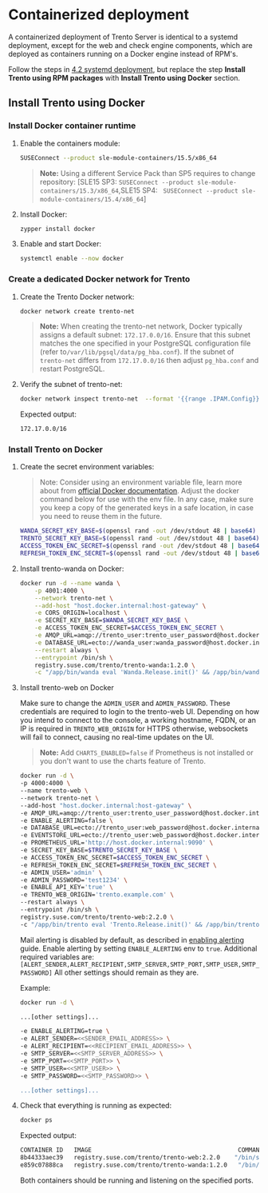 # Containerized deployment

A containerized deployment of Trento Server is identical to a systemd deployment, except for the web and check engine components, which are deployed as containers running on a Docker engine instead of RPM's.

Follow the steps in [4.2 systemd deployment](https://documentation.suse.com/sles-sap/trento/html/SLES-SAP-trento/index.html#sec-systemd-deployment), but replace the step **Install Trento using RPM packages** with **Install Trento using Docker** section.

## Install Trento using Docker

### Install Docker container runtime

1. Enable the containers module:

   ```bash
   SUSEConnect --product sle-module-containers/15.5/x86_64
   ```

   > **Note:** Using a different Service Pack than SP5 requires to change repository: [SLE15 SP3: `SUSEConnect --product sle-module-containers/15.3/x86_64`,SLE15 SP4: ` SUSEConnect --product sle-module-containers/15.4/x86_64`]

1. Install Docker:

   ```bash
   zypper install docker
   ```

1. Enable and start Docker:

   ```bash
   systemctl enable --now docker
   ```

### Create a dedicated Docker network for Trento

1. Create the Trento Docker network:

   ```bash
   docker network create trento-net
   ```

   > **Note:** When creating the trento-net network, Docker typically assigns a default subnet: `172.17.0.0/16`. Ensure that this subnet matches the one specified in your PostgreSQL configuration file (refer to`/var/lib/pgsql/data/pg_hba.conf`). If the subnet of `trento-net` differs from `172.17.0.0/16` then adjust `pg_hba.conf` and restart PostgreSQL.

1. Verify the subnet of trento-net:

   ```bash
   docker network inspect trento-net  --format '{{range .IPAM.Config}}{{.Subnet}}{{end}}'
   ```

   Expected output:

   ```bash
   172.17.0.0/16
   ```

### Install Trento on Docker

1. Create the secret environment variables:

   > Note: Consider using an environment variable file, learn more about from [official Docker documentation](https://docs.docker.com/engine/reference/commandline/run/#env). Adjust the docker command below for use with the env file. In any case, make sure you keep a copy of the generated keys in a safe location, in case you need to reuse them in the future. 

   ```bash
   WANDA_SECRET_KEY_BASE=$(openssl rand -out /dev/stdout 48 | base64)
   TRENTO_SECRET_KEY_BASE=$(openssl rand -out /dev/stdout 48 | base64)
   ACCESS_TOKEN_ENC_SECRET=$(openssl rand -out /dev/stdout 48 | base64)
   REFRESH_TOKEN_ENC_SECRET=$(openssl rand -out /dev/stdout 48 | base64)
   ```

1. Install trento-wanda on Docker:

   ```bash
   docker run -d --name wanda \
       -p 4001:4000 \
       --network trento-net \
       --add-host "host.docker.internal:host-gateway" \
       -e CORS_ORIGIN=localhost \
       -e SECRET_KEY_BASE=$WANDA_SECRET_KEY_BASE \
       -e ACCESS_TOKEN_ENC_SECRET=$ACCESS_TOKEN_ENC_SECRET \
       -e AMQP_URL=amqp://trento_user:trento_user_password@host.docker.internal/vhost \
       -e DATABASE_URL=ecto://wanda_user:wanda_password@host.docker.internal/wanda \
       --restart always \
       --entrypoint /bin/sh \
       registry.suse.com/trento/trento-wanda:1.2.0 \
       -c "/app/bin/wanda eval 'Wanda.Release.init()' && /app/bin/wanda start"
   ```

1. Install trento-web on Docker

   Make sure to change the `ADMIN_USER` and `ADMIN_PASSWORD`. These credentials are required to login to the trento-web UI.
   Depending on how you intend to connect to the console, a working hostname, FQDN, or an IP is required in `TRENTO_WEB_ORIGIN` for HTTPS otherwise, websockets will fail to connect, causing no real-time updates on the UI.

   > **Note:** Add `CHARTS_ENABLED=false` if Prometheus is not installed or you don't want to use the charts feature of Trento.

   ```bash
   docker run -d \
   -p 4000:4000 \
   --name trento-web \
   --network trento-net \
   --add-host "host.docker.internal:host-gateway" \
   -e AMQP_URL=amqp://trento_user:trento_user_password@host.docker.internal/vhost \
   -e ENABLE_ALERTING=false \
   -e DATABASE_URL=ecto://trento_user:web_password@host.docker.internal/trento \
   -e EVENTSTORE_URL=ecto://trento_user:web_password@host.docker.internal/trento_event_store \
   -e PROMETHEUS_URL='http://host.docker.internal:9090' \
   -e SECRET_KEY_BASE=$TRENTO_SECRET_KEY_BASE \
   -e ACCESS_TOKEN_ENC_SECRET=$ACCESS_TOKEN_ENC_SECRET \
   -e REFRESH_TOKEN_ENC_SECRET=$REFRESH_TOKEN_ENC_SECRET \
   -e ADMIN_USER='admin' \
   -e ADMIN_PASSWORD='test1234' \
   -e ENABLE_API_KEY='true' \
   -e TRENTO_WEB_ORIGIN='trento.example.com' \
   --restart always \
   --entrypoint /bin/sh \
   registry.suse.com/trento/trento-web:2.2.0 \
   -c "/app/bin/trento eval 'Trento.Release.init()' && /app/bin/trento start"
   ```

   Mail alerting is disabled by default, as described in [enabling alerting](https://github.com/trento-project/web/blob/main/guides/alerting/alerting.md#enabling-alerting) guide. Enable alerting by setting `ENABLE_ALERTING` env to `true`. Additional required variables are: `[ALERT_SENDER,ALERT_RECIPIENT,SMTP_SERVER,SMTP_PORT,SMTP_USER,SMTP_PASSWORD]`
   All other settings should remain as they are.

   Example:

   ```bash
   docker run -d \

   ...[other settings]...

   -e ENABLE_ALERTING=true \
   -e ALERT_SENDER=<<SENDER_EMAIL_ADDRESS>> \
   -e ALERT_RECIPIENT=<<RECIPIENT_EMAIL_ADDRESS>> \
   -e SMTP_SERVER=<<SMTP_SERVER_ADDRESS>> \
   -e SMTP_PORT=<<SMTP_PORT>> \
   -e SMTP_USER=<<SMTP_USER>> \
   -e SMTP_PASSWORD=<<SMTP_PASSWORD>> \

   ...[other settings]...
   ```

1. Check that everything is running as expected:

   ```bash
   docker ps
   ```

   Expected output:

   ```bash
   CONTAINER ID   IMAGE                                         COMMAND                  CREATED          STATUS          PORTS                                       NAMES
   8b44333aec39   registry.suse.com/trento/trento-web:2.2.0    "/bin/sh -c '/app/bi…"   6 seconds ago    Up 5 seconds    0.0.0.0:4000->4000/tcp, :::4000->4000/tcp   trento-web
   e859c07888ca   registry.suse.com/trento/trento-wanda:1.2.0   "/bin/sh -c '/app/bi…"   18 seconds ago   Up 16 seconds   0.0.0.0:4001->4000/tcp, :::4001->4000/tcp   wanda
   ```

   Both containers should be running and listening on the specified ports.
